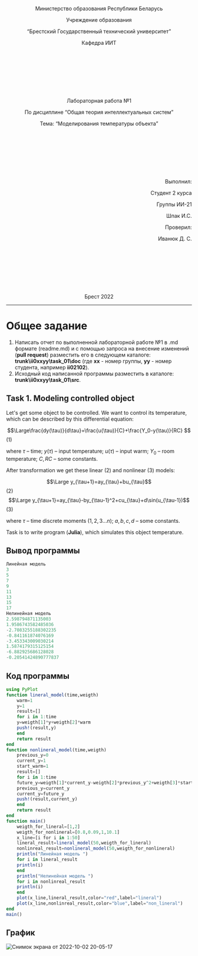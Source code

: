 <p style="text-align: center;">Министерство образования Республики Беларусь</p>
<p style="text-align: center;">Учреждение образования</p>
<p style="text-align: center;">“Брестский Государственный технический университет”</p>
<p style="text-align: center;">Кафедра ИИТ</p>
<div style="margin-bottom: 10em;"></div>
<p style="text-align: center;">Лабораторная работа №1</p>
<p style="text-align: center;">По дисциплине “Общая теория интеллектуальных систем”</p>
<p style="text-align: center;">Тема: “Моделирования температуры объекта”</p>
<div style="margin-bottom: 10em;"></div>
<p style="text-align: right;">Выполнил:</p>
<p style="text-align: right;">Студент 2 курса</p>
<p style="text-align: right;">Группы ИИ-21</p>
<p style="text-align: right;">Шпак И.С.</p>
<p style="text-align: right;">Проверил:</p>
<p style="text-align: right;">Иванюк Д. С.</p>
<div style="margin-bottom: 10em;"></div>
<p style="text-align: center;">Брест 2022</p>

---

# Общее задание #
1. Написать отчет по выполненной лабораторной работе №1 в .md формате (readme.md) и с помощью запроса на внесение изменений (**pull request**) разместить его в следующем каталоге: **trunk\ii0xxyy\task_01\doc** (где **xx** - номер группы, **yy** - номер студента, например **ii02102**).
2. Исходный код написанной программы разместить в каталоге: **trunk\ii0xxyy\task_01\src**.

## Task 1. Modeling controlled object ##
Let's get some object to be controlled. We want to control its temperature, which can be described by this differential equation:

$$\Large\frac{dy(\tau)}{d\tau}=\frac{u(\tau)}{C}+\frac{Y_0-y(\tau)}{RC} $$ (1)

where $\tau$ – time; $y(\tau)$ – input temperature; $u(\tau)$ – input warm; $Y_0$ – room temperature; $C,RC$ – some constants.

After transformation we get these linear (2) and nonlinear (3) models:

$$\Large y_{\tau+1}=ay_{\tau}+bu_{\tau}$$ (2)
$$\Large y_{\tau+1}=ay_{\tau}-by_{\tau-1}^2+cu_{\tau}+d\sin(u_{\tau-1})$$ (3)

where $\tau$ – time discrete moments ($1,2,3{\dots}n$); $a,b,c,d$ – some constants.

Task is to write program (**Julia**), which simulates this object temperature.
	
## Вывод программы ##
```julia
Линейная модель
3
5
7
9
11
13
15
17
Нелинейная модель 
2.598794871135003
1.9586743582485036
-2.7083255188302235
-0.841161874076169
-3.453343009030214
1.5874179315125154
-6.882925686128028
-0.20541424890777837
```
## Код программы ##

```julia
using PyPlot
function lineral_model(time,weigth)
    warm=1
    y=1
    result=[]
    for i in 1:time
	y=weigth[1]*y+weigth[2]*warm
	push!(result,y)
    end
    return result
end
function nonlineral_model(time,weigth)
    previous_y=0
    current_y=1
    start_warm=1
    result=[]
    for i in 1:time
	future_y=weigth[1]*current_y-weigth[2]*previous_y^2+weigth[3]*start_warm+weigth[4]*sin(start_warm)
	previous_y=current_y
	current_y=future_y
	push!(result,current_y)
    end
    return result
end
function main()
    weigth_for_lineral=[1,2]
    weigth_for_nonlineral=[0.8,0.09,1,10.1]
    x_line=[i for i in 1:50]
    lineral_result=lineral_model(50,weigth_for_lineral)
    nonlinreal_result=nonlineral_model(50,weigth_for_nonlineral)
    println("Линейная модель ")
    for i in lineral_result
	println(i)
    end
    println("Нелинейная модель ")
    for i in nonlinreal_result
	println(i)
    end
    plot(x_line,lineral_result,color="red",label="lineral")
    plot(x_line,nonlinreal_result,color="blue",label="non_lineral")
end
main()
```
## График
![Снимок экрана от 2022-10-02 20-05-17](https://user-images.githubusercontent.com/113047080/193466804-4a14d329-a95f-48d1-be22-bf203c254794.png)
##
